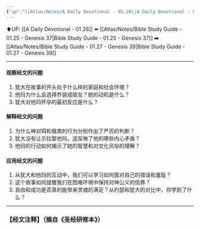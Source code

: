 ```yaml
---
{"up":"[[Atlas/Notes/A Daily Devotional - 01.26\|A Daily Devotional - 01.26]]","dg-publish":true,"permalink":"/atlas/notes/bible-study-guide-01-26-genesis-38/","dgPassFrontmatter":true}
---
```


⬆️UP: [[A Daily Devotional - 01.26]]
⬅️ [[Atlas/Notes/Bible Study Guide - 01.25 - Genesis 37\|Bible Study Guide - 01.25 - Genesis 37]]
➡️ [[Atlas/Notes/Bible Study Guide - 01.27 - Genesis 39\|Bible Study Guide - 01.27 - Genesis 39]] 

---

#### 观察经文的问题
1. 犹大在故事的开头处于什么样的家庭和社会环境？
2. 他玛为什么会选择乔装成妓女？她的动机是什么？
3. 犹大对他玛怀孕的最初反应是什么？

#### 解释经文的问题  
1. 为什么神对珥和俄南的行为分别作出了严厉的判断？
2. 犹大没有让示拉娶他玛，这反映了他的哪些内心矛盾？
3. 他玛的行动如何揭示了她的智慧和对文化风俗的理解？

####  应用经文的问题  
1. 从犹大和他玛的互动中，我们可以学习如何面对自己的错误和羞耻？
2. 这个故事如何提醒我们在困难环境中保持对神公义的信靠？
3. 自由和成功是否真的能带来灵魂的满足？从约瑟和犹大的对比中，你学到了什么？


---
### 【经文注释】（摘自《圣经研修本》）

